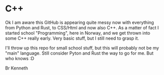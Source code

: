 # C++

Ok I am aware this GitHub is appearing quite messy now with everything from Python and Rust, to 
CSS/Html and now also C++. As a matter of fact I started school "Programming", here in Norway, 
and we get thrown into some C++ really early. Very basic stuff, but I still need to grasp it.

I'll throw up this repo for small school stuff, but this will probably not be my "main" language. Still
consider Pyton and Rust the way to go for me. But who knows :D

Br Kenneth
